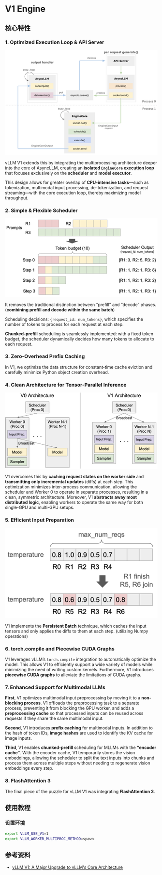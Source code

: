 # V1 Engine

## 核心特性

### 1. Optimized Execution Loop & API Server

![](./images/v1_server_architecture.png)

vLLM V1 extends this by integrating the multiprocessing architecture deeper into the core of AsyncLLM, creating an **isolated `EngineCore` execution loop** that focuses exclusively on the **scheduler** and **model executor**.

This design allows for greater overlap of **CPU-intensive tasks**—such as tokenization, multimodal input processing, de-tokenization, and request streaming—with the core execution loop, thereby maximizing model throughput.

### 2. Simple & Flexible Scheduler

![](./images/v1_scheduling.png)

It removes the traditional distinction between “prefill” and “decode” phases. (**combining prefill and decode within the same batch**)

Scheduling decisions: `{request_id: num_tokens}`, which specifies the number of tokens to process for each request at each step.

**Chunked-prefill** scheduling is seamlessly implemented: with a fixed token budget, the scheduler dynamically decides how many tokens to allocate to each request.

### 3. Zero-Overhead Prefix Caching

In V1, we optimize the data structure for constant-time cache eviction and carefully minimize Python object creation overhead.

### 4. Clean Architecture for Tensor-Parallel Inference

![](./images/v1_tp_architecture.png)

V1 overcomes this by **caching request states on the worker side** and **transmitting only incremental updates** (diffs) at each step. This optimization minimizes inter-process communication, allowing the scheduler and Worker 0 to operate in separate processes, resulting in a clean, symmetric architecture. Moreover, V1 **abstracts away most distributed logic**, enabling workers to operate the same way for both single-GPU and multi-GPU setups.

### 5. Efficient Input Preparation

![](./images/persistent_batch.png)

V1 implements the **Persistent Batch** technique, which caches the input tensors and only applies the diffs to them at each step. (utilizing Numpy operations)

### 6. torch.compile and Piecewise CUDA Graphs

V1 leverages vLLM’s `torch.compile` integration to automatically optimize the model. This allows V1 to efficiently support a wide variety of models while minimizing the need of writing custom kernels. Furthermore, V1 introduces **piecewise CUDA graphs** to alleviate the limitations of CUDA graphs.

### 7. Enhanced Support for Multimodal LLMs

**First**, V1 optimizes multimodal input preprocessing by moving it to a **non-blocking process**. V1 offloads the preprocessing task to a separate process, preventing it from blocking the GPU worker, and adds a **preprocessing cache** so that processed inputs can be reused across requests if they share the same multimodal input.

**Second**, V1 introduces **prefix caching** for multimodal inputs. In addition to the hash of token IDs, **image hashes** are used to identify the KV cache for image inputs.

**Third**, V1 enables **chunked-prefill** scheduling for MLLMs with the **“encoder cache”**. With the encoder cache, V1 temporarily stores the vision embeddings, allowing the scheduler to split the text inputs into chunks and process them across multiple steps without needing to regenerate vision embeddings every step.

### 8. FlashAttention 3

The final piece of the puzzle for vLLM V1 was integrating **FlashAttention 3**.

## 使用教程

### 设置环境

```bash
export VLLM_USE_V1=1
export VLLM_WORKER_MULTIPROC_METHOD=spawn
```

## 参考资料

- [vLLM V1: A Major Upgrade to vLLM's Core Architecture](https://blog.vllm.ai/2025/01/27/v1-alpha-release.html)
